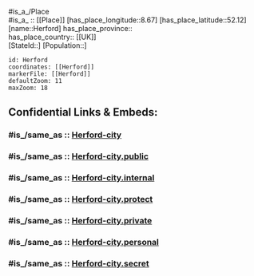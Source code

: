 ﻿---
confidential: public
isDeleted: false
location:
- 52.12
- 8.67
mapmarker: city
mapzoom:
- 7
- 12
SpocWebEntityId: 30899
tags:
- geo/City
type: City
---

#is_a_/Place  
#is_a_ :: [[Place]] 
[has_place_longitude::8.67] 
[has_place_latitude::52.12] 
[name::Herford] 
has_place_province::  
has_place_country:: [[UK]]  
[StateId::] 
[Population::] 



```leaflet
id: Herford
coordinates: [[Herford]] 
markerFile: [[Herford]] 
defaultZoom: 11 
maxZoom: 18
```


## Confidential Links & Embeds: 

### #is_/same_as :: [Herford-city](/_Standards/Earth/Continent/Europe/Europe~Central/Germany/Germany~West/Nordrhein-Westfalen/counties~NW/Herford/cities~Herford/Herford-city.md) 

### #is_/same_as :: [Herford-city.public](/_public/Earth/Continent/Europe/Europe~Central/Germany/Germany~West/Nordrhein-Westfalen/counties~NW/Herford/cities~Herford/Herford-city.public.md) 

### #is_/same_as :: [Herford-city.internal](/_internal/Earth/Continent/Europe/Europe~Central/Germany/Germany~West/Nordrhein-Westfalen/counties~NW/Herford/cities~Herford/Herford-city.internal.md) 

### #is_/same_as :: [Herford-city.protect](/_protect/Earth/Continent/Europe/Europe~Central/Germany/Germany~West/Nordrhein-Westfalen/counties~NW/Herford/cities~Herford/Herford-city.protect.md) 

### #is_/same_as :: [Herford-city.private](/_private/Earth/Continent/Europe/Europe~Central/Germany/Germany~West/Nordrhein-Westfalen/counties~NW/Herford/cities~Herford/Herford-city.private.md) 

### #is_/same_as :: [Herford-city.personal](/_personal/Earth/Continent/Europe/Europe~Central/Germany/Germany~West/Nordrhein-Westfalen/counties~NW/Herford/cities~Herford/Herford-city.personal.md) 

### #is_/same_as :: [Herford-city.secret](/_secret/Earth/Continent/Europe/Europe~Central/Germany/Germany~West/Nordrhein-Westfalen/counties~NW/Herford/cities~Herford/Herford-city.secret.md)

